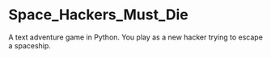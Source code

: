 # Space_Hackers_Must_Die
A text adventure game in Python. You play as a new hacker trying to escape a spaceship.
